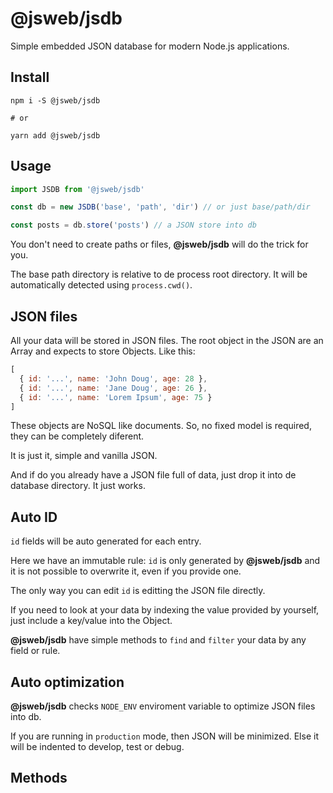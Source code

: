 # @jsweb/jsdb

Simple embedded JSON database for modern Node.js applications.

## Install

```
npm i -S @jsweb/jsdb

# or

yarn add @jsweb/jsdb
```

## Usage

```javascript
import JSDB from '@jsweb/jsdb'

const db = new JSDB('base', 'path', 'dir') // or just base/path/dir

const posts = db.store('posts') // a JSON store into db
```

You don't need to create paths or files, **@jsweb/jsdb** will do the trick for you.

The base path directory is relative to de process root directory. It will be automatically detected using `process.cwd()`.

## JSON files

All your data will be stored in JSON files. The root object in the JSON are an Array and expects to store Objects. Like this:

```javascript
[
  { id: '...', name: 'John Doug', age: 28 },
  { id: '...', name: 'Jane Doug', age: 26 },
  { id: '...', name: 'Lorem Ipsum', age: 75 }
]
```

These objects are NoSQL like documents. So, no fixed model is required, they can be completely diferent.

It is just it, simple and vanilla JSON.

And if do you already have a JSON file full of data, just drop it into de database directory. It just works.

## Auto ID

`id` fields will be auto generated for each entry.

Here we have an immutable rule: `id` is only generated by **@jsweb/jsdb** and it is not possible to overwrite it, even if you provide one.

The only way you can edit `id` is editting the JSON file directly.

If you need to look at your data by indexing the value provided by yourself, just include a key/value into the Object.

**@jsweb/jsdb** have simple methods to `find` and `filter` your data by any field or rule.

## Auto optimization

**@jsweb/jsdb** checks `NODE_ENV` enviroment variable to optimize JSON files into db.

If you are running in `production` mode, then JSON will be minimized. Else it will be indented to develop, test or debug.

## Methods
